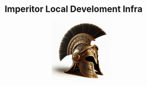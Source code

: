 # Imperitor Local Develoment Infra

<div align="center">
    <img src="docs/images/logo.jpg" style="width:200px" />
</div>
